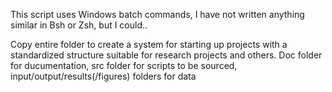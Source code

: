This script uses Windows batch commands, I have not written anything similar in Bsh or Zsh, but I could..

Copy entire folder to create a system for starting up projects with a standardized structure suitable for research projects and others.
Doc folder for ducumentation, 
src folder for scripts to be sourced,
input/output/results(/figures) folders for data

